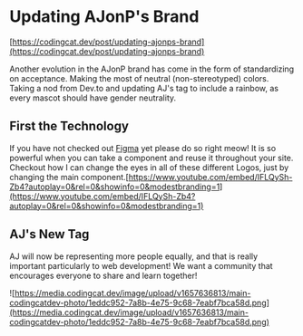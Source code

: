 # Updating AJonP's Brand

[https://codingcat.dev/post/updating-ajonps-brand](https://codingcat.dev/post/updating-ajonps-brand)

Another evolution in the AJonP brand has come in the form of standardizing on acceptance. Making the most of neutral (non-stereotyped) colors. Taking a nod from Dev.to and updating AJ's tag to include a rainbow, as every mascot should have gender neutrality.

## First the Technology

If you have not checked out [Figma](https://figma.com/) yet please do so right meow! It is so powerful when you can take a component and reuse it throughout your site. Checkout how I can change the eyes in all of these different Logos, just by changing the main component.[https://www.youtube.com/embed/IFLQySh-Zb4?autoplay=0&rel=0&showinfo=0&modestbranding=1](https://www.youtube.com/embed/IFLQySh-Zb4?autoplay=0&rel=0&showinfo=0&modestbranding=1)

## AJ's New Tag

AJ will now be representing more people equally, and that is really important particularly to web development! We want a community that encourages everyone to share and learn together!

![https://media.codingcat.dev/image/upload/v1657636813/main-codingcatdev-photo/1eddc952-7a8b-4e75-9c68-7eabf7bca58d.png](https://media.codingcat.dev/image/upload/v1657636813/main-codingcatdev-photo/1eddc952-7a8b-4e75-9c68-7eabf7bca58d.png)